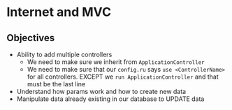 # Internet and MVC

## Objectives

* Ability to add multiple controllers
  - We need to make sure we inherit from `ApplicationController`
  - We need to make sure that our `config.ru` says `use <ControllerName>` for all controllers. EXCEPT we `run ApplicationController` and that must be the last line
* Understand how params work and how to create new data
* Manipulate data already existing in our database to UPDATE data
